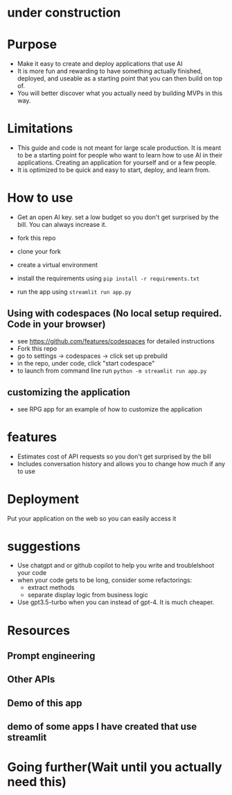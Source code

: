 # under construction
# Purpose
- Make it easy to create and deploy applications that use AI
- It is more fun and rewarding to have something actually finished, deployed, and useable as a starting point that you can then build on top of.
- You will better discover what you actually need by building MVPs in this way.

# Limitations
- This guide and code is not meant for large scale production. It is meant to be a starting point for people who want to learn how to use AI in their applications. Creating an application for yourself and or a few people.
- It is optimized to be quick and easy to start, deploy, and learn from.

# How to use
- Get an open AI key.  set a low budget so you don't get surprised by the bill. You can always increase it.

- fork this repo
- clone your fork
- create a virtual environment
- install the requirements using `pip install -r requirements.txt`
- run the app using `streamlit run app.py`

## Using with codespaces (No local setup required. Code in your browser)
- see https://github.com/features/codespaces for detailed instructions
- Fork this repo
- go to settings -> codespaces -> click set up prebuild
- in the repo, under code, click "start codespace"
- to launch from command line run `python -m streamlit run app.py`

## customizing the application
- see RPG app for an example of how to customize the application

# features
- Estimates cost of API requests so you don't get surprised by the bill
- Includes conversation history and allows you to change how much if any to use

# Deployment
Put your application on the web so you can easily access it

# suggestions
- Use chatgpt and or github copilot to help you write and troublelshoot your code
- when your code gets to be long, consider some refactorings:
    - extract methods
    - separate display logic from business logic
- Use gpt3.5-turbo when you can instead of gpt-4. It is much cheaper.

# Resources
## Prompt engineering
## Other APIs
## Demo of this app
## demo of some apps I have created that use streamlit

# Going further(Wait until you actually need this)
